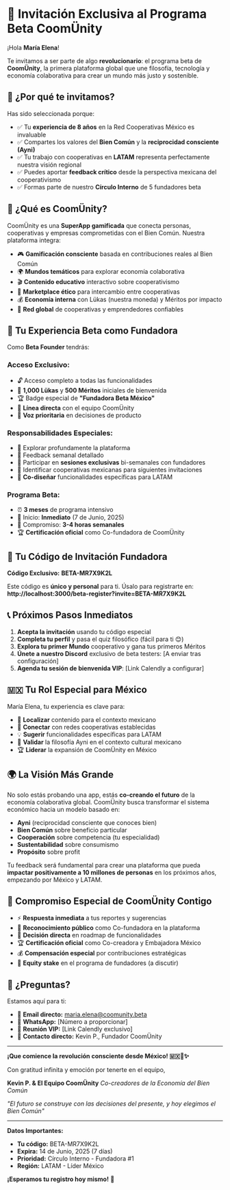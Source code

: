 # 🌱 Invitación Exclusiva al Programa Beta CoomÜnity

¡Hola **María Elena**!

Te invitamos a ser parte de algo **revolucionario**: el programa beta de **CoomÜnity**, la primera plataforma global que une filosofía, tecnología y economía colaborativa para crear un mundo más justo y sostenible.

## 🎯 ¿Por qué te invitamos?

Has sido seleccionada porque:
- ✅ Tu **experiencia de 8 años** en la Red Cooperativas México es invaluable
- ✅ Compartes los valores del **Bien Común** y la **reciprocidad consciente (Ayni)**
- ✅ Tu trabajo con cooperativas en **LATAM** representa perfectamente nuestra visión regional
- ✅ Puedes aportar **feedback crítico** desde la perspectiva mexicana del cooperativismo
- ✅ Formas parte de nuestro **Círculo Interno** de 5 fundadores beta

## 🌟 ¿Qué es CoomÜnity?

CoomÜnity es una **SuperApp gamificada** que conecta personas, cooperativas y empresas comprometidas con el Bien Común. Nuestra plataforma integra:

- 🎮 **Gamificación consciente** basada en contribuciones reales al Bien Común
- 🌍 **Mundos temáticos** para explorar economía colaborativa
- 🎬 **Contenido educativo** interactivo sobre cooperativismo
- 🤝 **Marketplace ético** para intercambio entre cooperativas
- 💰 **Economía interna** con Lükas (nuestra moneda) y Méritos por impacto
- 🌱 **Red global** de cooperativas y emprendedores confiables

## 🚀 Tu Experiencia Beta como Fundadora

Como **Beta Founder** tendrás:

### **Acceso Exclusivo:**
- 🔓 Acceso completo a todas las funcionalidades
- 🎁 **1,000 Lükas** y **500 Méritos** iniciales de bienvenida
- 🏆 Badge especial de **"Fundadora Beta México"**
- 📱 **Línea directa** con el equipo CoomÜnity
- 🌟 **Voz prioritaria** en decisiones de producto

### **Responsabilidades Especiales:**
- 🧪 Explorar profundamente la plataforma
- 💬 Feedback semanal detallado
- 🤝 Participar en **sesiones exclusivas** bi-semanales con fundadores
- 🌱 Identificar cooperativas mexicanas para siguientes invitaciones
- 🎯 **Co-diseñar** funcionalidades específicas para LATAM

### **Programa Beta:**
- ⏰ **3 meses** de programa intensivo
- 📅 Inicio: **Inmediato** (7 de Junio, 2025)
- 🎯 Compromiso: **3-4 horas semanales**
- 🏆 **Certificación oficial** como Co-fundadora de CoomÜnity

## 🔐 Tu Código de Invitación Fundadora

**Código Exclusivo:** **BETA-MR7X9K2L**

Este código es **único y personal** para ti. Úsalo para registrarte en:
**http://localhost:3000/beta-register?invite=BETA-MR7X9K2L**

## 📞 Próximos Pasos Inmediatos

1. **Acepta la invitación** usando tu código especial
2. **Completa tu perfil** y pasa el quiz filosófico (fácil para ti 😊)
3. **Explora tu primer Mundo** cooperativo y gana tus primeros Méritos
4. **Únete a nuestro Discord** exclusivo de beta testers: [A enviar tras configuración]
5. **Agenda tu sesión de bienvenida VIP**: [Link Calendly a configurar]

## 🇲🇽 Tu Rol Especial para México

María Elena, tu experiencia es clave para:

- 🌮 **Localizar** contenido para el contexto mexicano
- 🤝 **Conectar** con redes cooperativas establecidas
- 💡 **Sugerir** funcionalidades específicas para LATAM
- 🌱 **Validar** la filosofía Ayni en el contexto cultural mexicano
- 🏆 **Liderar** la expansión de CoomÜnity en México

## 🌍 La Visión Más Grande

No solo estás probando una app, estás **co-creando el futuro** de la economía colaborativa global. CoomÜnity busca transformar el sistema económico hacia un modelo basado en:

- **Ayni** (reciprocidad consciente que conoces bien)
- **Bien Común** sobre beneficio particular
- **Cooperación** sobre competencia (tu especialidad)
- **Sustentabilidad** sobre consumismo
- **Propósito** sobre profit

Tu feedback será fundamental para crear una plataforma que pueda **impactar positivamente a 10 millones de personas** en los próximos años, empezando por México y LATAM.

## 💝 Compromiso Especial de CoomÜnity Contigo

- ⚡ **Respuesta inmediata** a tus reportes y sugerencias
- 🎁 **Reconocimiento público** como Co-fundadora en la plataforma
- 🌱 **Decisión directa** en roadmap de funcionalidades
- 🏆 **Certificación oficial** como Co-creadora y Embajadora México
- 💰 **Compensación especial** por contribuciones estratégicas
- 🌟 **Equity stake** en el programa de fundadores (a discutir)

## 🤔 ¿Preguntas?

Estamos aquí para ti:
- 📧 **Email directo:** maria.elena@coomunity.beta
- 💬 **WhatsApp:** [Número a proporcionar]
- 📅 **Reunión VIP:** [Link Calendly exclusivo]
- 🎯 **Contacto directo:** Kevin P., Fundador CoomÜnity

---

**¡Que comience la revolución consciente desde México! 🇲🇽🌱✨**

Con gratitud infinita y emoción por tenerte en el equipo,

**Kevin P. & El Equipo CoomÜnity**
*Co-creadores de la Economía del Bien Común*

*"El futuro se construye con las decisiones del presente, y hoy elegimos el Bien Común"*

---

**Datos Importantes:**
- **Tu código:** BETA-MR7X9K2L
- **Expira:** 14 de Junio, 2025 (7 días)
- **Prioridad:** Círculo Interno - Fundadora #1
- **Región:** LATAM - Líder México

**¡Esperamos tu registro hoy mismo!** 🚀 